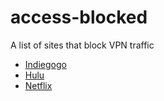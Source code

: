 # access-blocked
A list of sites that block VPN traffic

- [Indiegogo](https://www.indiegogo.com)
- [Hulu](https://www.hulu.com/)
- [Netflix](https://netflix.com/)
